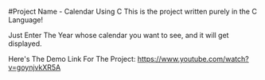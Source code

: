 #Project Name - Calendar Using C
This is the project written purely in the C Language!

Just Enter The Year whose calendar you want to see, and it will get displayed.

Here's The Demo Link For The Project:
https://www.youtube.com/watch?v=goynjvkXR5A